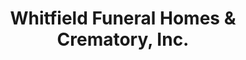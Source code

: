 ---
title: "Whitfield Funeral Homes & Crematory, Inc."
url: /baldwin/whitfield-funeral-homes-und-crematory-inc/
shop: Bestattungen
---